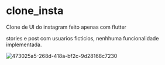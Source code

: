 # clone_insta

Clone de UI do instagram feito apenas com flutter 

stories e post com usuarios ficticios, nenhhuma funcionalidade implementada.


![473025a5-268d-418a-bf2c-9d28168c7230](https://user-images.githubusercontent.com/66392862/170137844-e8d98de7-847d-4414-a389-2a87da6cc8a9.jpg)
